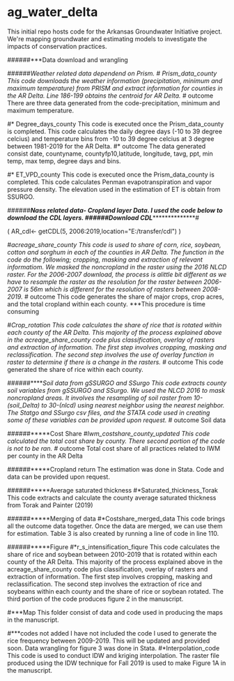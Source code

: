 # ag_water_delta

This initial repo hosts code for the Arkansas Groundwater Initiative project. We're mapping groundwater and estimating models to investigate the impacts of conservation practices.

######***Data download and wrangling

######**Weather related data dependend on Prism.
#* Prism_data_county
This code downloads the weather information (precipitation, minimum and maximum temperature) 
from PRISM and extract information for counties in the AR Delta. Line 186-199 obtains the centroid for AR Delta.
#* outcome
There are three data generated from the code-precipitation, minimum and maximum temperature.

#* Degree_days_county
This code is executed once the Prism_data_county is completed. 
This code calculates the daily degree days (-10 to 39 degree celcius) and temperature bins from -10 to 39 degree celcius at 3 degree between 1981-2019 for the AR Delta.
#* outcome
The data generated consist date, countyname, countyfp10,latitude, longitude, tavg, ppt, min temp, max temp, degree days and bins.

#* ET_VPD_county
 This code is executed once the Prism_data_county is completed. This code calculates Penman evapotranspiration and vapor pressure density. The elevation used in the estimation of ET is obtain from SSURGO.

######*****Nass related data- Cropland layer Data.
I used the code below to download the CDL layers. 
######Download CDL*******************#

(
  AR_cdl<- getCDL(5, 2006:2019,location="E:/transfer/cdl")
)

#*acreage_share_county
This code is used to share of corn, rice, soybean, cotton and sorghum in each of the counties in AR Delta.
The function in the code do the following; cropping, masking and extraction of relevant informatiom. We masked the noncropland in the raster using the 2016 NLCD raster. For the 2006-2007 download, the process is alittle bit different as we have to resample the raster as the resolution for the raster between 2006-2007 is 56m which is different for the resolution of rasters between 2008-2019. 
#* outcome
This code generates the share of major crops, crop acres, and the total cropland within each county. 
***This procedure is time consuming

#*Crop_rotation
This code calculates the share of rice that is rotated within each county of the AR Delta. This majority of the process explained above in the acreage_share_county code plus classification, overlay of rasters and extraction of information. The first step involves cropping, masking and reclassification. The second step involves the use of overlay function in raster to determine if there is a change in the rasters.
#* outcome
This code generated the share of rice within each county.

######*****Soil data from gSSURGO and SSurgo
This code extracts county soil variables from gSSURGO and SSurgo. We used the NLCD 2016 to mask noncropland areas. It involves the resampling of soil raster from 10-(soil_Delta) to 30-(nlcd) using nearest neighbor using the nearest neighbor. The Statgo and SSurgo csv files, and the STATA code used in creating some of these variables can be provided upon request.
#* outcome
Soil data

######*****Cost Share
#*Iwm_costshare_county_updated
This code calculated the total cost share by county. There second portion of the code is not to be ran.
#* outcome
Total cost share of all practices related to IWM per county in the AR Delta

######*****Cropland return
The estimation was done in Stata. Code and data can be provided upon request.

######*****Average saturated thickness
#*Saturated_thickness_Torak
This code extracts and calculate the county average saturated thickness from Torak and Painter (2019)

######*****Merging of data
#*Costshare_merged_data
This code brings all the outcome data together. Once the data are merged, we can use them for estimation. 
Table 3 is also created by running a line of code in line 110.

######*****Figure
#*r_s_intensification_fiqure
This code calculates the share of rice and soybean between 2010-2019 that is rotated within each county of the AR Delta. This majority of the process explained above in the acreage_share_county code plus classification, overlay of rasters and extraction of information. The first step involves cropping, masking and reclassification. The second step involves the extraction of rice and soybeans within each county and the share of rice or soybean rotated.
The third portion of the code produces figure 2 in the manuscript.

#***Map
This folder consist of data and code used in producing the maps in the manuscript.

#***codes not added
I have not included the code I used to generate the rice frequency between 2009-2019.
This will be updated and provided soon.
Data wrangling for figure 3 was done in Stata.
#*Interpolation_code 
This code is used to conduct IDW and kriging interpolation. The raster file produced using the IDW technique for Fall 2019  is used to make Figure 1A in the manuscript.

